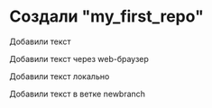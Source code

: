 # Создали "my_first_repo"

Добавили текст

Добавили текст через web-браузер

Добавили текст локально

Добавили текст в ветке newbranch